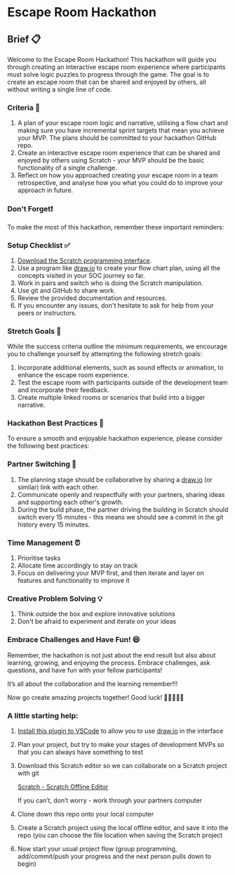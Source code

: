 # Escape Room Hackathon

## Brief 📋

Welcome to the Escape Room Hackathon! This hackathon will guide you through creating an interactive escape room experience where participants must solve logic puzzles to progress through the game. The goal is to create an escape room that can be shared and enjoyed by others, all without writing a single line of code.

### Criteria 🎯

1. A plan of your escape room logic and narrative, utilising a flow chart and making sure you have incremental sprint targets that mean you achieve your MVP. The plans should be committed to your hackathon GitHub repo.
2. Create an interactive escape room experience that can be shared and enjoyed by others using Scratch - your MVP should be the basic functionality of a single challenge.
3. Reflect on how you approached creating your escape room in a team retrospective, and analyse how you what you could do to improve your approach in future.

### Don't Forget❗

To make the most of this hackathon, remember these important reminders:

### Setup Checklist ✅

1. [Download the Scratch programming interface](https://scratch.mit.edu/download).
2. Use a program like [draw.io](http://draw.io) to create your flow chart plan, using all the concepts visited in your SOC journey so far.
3. Work in pairs and switch who is doing the Scratch manipulation.
4. Use git and GitHub to share work.
5. Review the provided documentation and resources.
6. If you encounter any issues, don't hesitate to ask for help from your peers or instructors.

### Stretch Goals 🌟

While the success criteria outline the minimum requirements, we encourage you to challenge yourself by attempting the following stretch goals:

1. Incorporate additional elements, such as sound effects or animation, to enhance the escape room experience.
2. Test the escape room with participants outside of the development team and incorporate their feedback.
3. Create multiple linked rooms or scenarios that build into a bigger narrative.

### Hackathon Best Practices 💪

To ensure a smooth and enjoyable hackathon experience, please consider the following best practices:

### Partner Switching 👯

1. The planning stage should be collaborative by sharing a [draw.io](http://draw.io) (or similar) link with each other.
2. Communicate openly and respectfully with your partners, sharing ideas and supporting each other's growth.
3. During the build phase, the partner driving the building in Scratch should switch every 15 minutes - this means we should see a commit in the git history every 15 minutes.

### Time Management ⏰

1. Prioritise tasks
2. Allocate time accordingly to stay on track
3. Focus on delivering your MVP first, and then iterate and layer on features and functionality to improve it

### Creative Problem Solving 💡

1. Think outside the box and explore innovative solutions
2. Don't be afraid to experiment and iterate on your ideas

### Embrace Challenges and Have Fun! 😄

Remember, the hackathon is not just about the end result but also about learning, growing, and enjoying the process. Embrace challenges, ask questions, and have fun with your fellow participants!

It’s all about the collaboration and the learning remember!!!

Now go create amazing projects together! Good luck! 🎉👩‍💻👨‍💻

### A little starting help:

1. [Install this plugin to VSCode](https://www.drawio.com/blog/embed-diagrams-vscode) to allow you to use [draw.io](http://draw.io) in the interface
2. Plan your project, but try to make your stages of development MVPs so that you can always have something to test
3. Download this Scratch editor so we can collaborate on a Scratch project with git
    
    [Scratch - Scratch Offline Editor](https://scratch.mit.edu/download)
    
    If you can’t, don’t worry - work through your partners computer
    
4. Clone down this repo onto your local computer
5. Create a Scratch project using the local offline editor, and save it into the repo (you can choose the file location when saving the Scratch project
6. Now start your usual project flow (group programming, add/commit/push your progress and the next person pulls down to begin)
